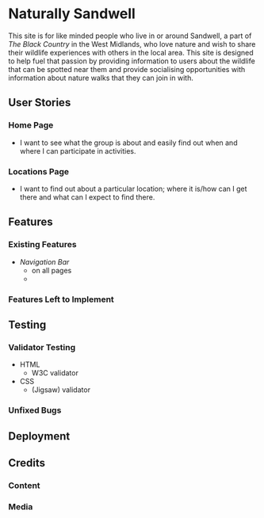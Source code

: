 # **Naturally Sandwell**

This site is for like minded people who live in or around Sandwell, a part of *The Black Country* in the West Midlands, who love nature and wish to share their wildlife experiences with others in the local area. This site is designed to help fuel that passion by providing information to users about the wildlife that can be spotted near them and provide socialising opportunities with information about nature walks that they can join in with.

## **User Stories**

### **Home Page**
* I want to see what the group is about and easily find out when and where I can participate in activities.

### **Locations Page**
* I want to find out about a particular location; where it is/how can I get there and what can I expect to find there.



## **Features**

### **Existing Features**

* *Navigation Bar*
    * on all pages
    * 

### **Features Left to Implement**

## **Testing**

### **Validator Testing**

* HTML
    * W3C validator
* CSS
    * (Jigsaw) validator

### **Unfixed Bugs**

## **Deployment**


## **Credits**

### **Content**

### **Media**




